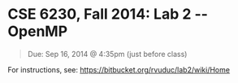 CSE 6230, Fall 2014: Lab 2 -- OpenMP
====================================

> Due: Sep 16, 2014 @ 4:35pm (just before class)

For instructions, see: https://bitbucket.org/rvuduc/lab2/wiki/Home
